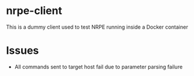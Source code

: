 # nrpe-client

This is a dummy client used to test NRPE running inside a Docker container

# Issues

- All commands sent to target host fail due to parameter parsing failure
